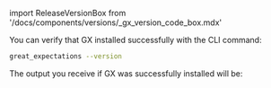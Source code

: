 import ReleaseVersionBox from '/docs/components/versions/_gx_version_code_box.mdx'

You can verify that GX installed successfully with the CLI command:

```bash title="Terminal input"
great_expectations --version
```

The output you receive if GX was successfully installed will be:

<ReleaseVersionBox/>